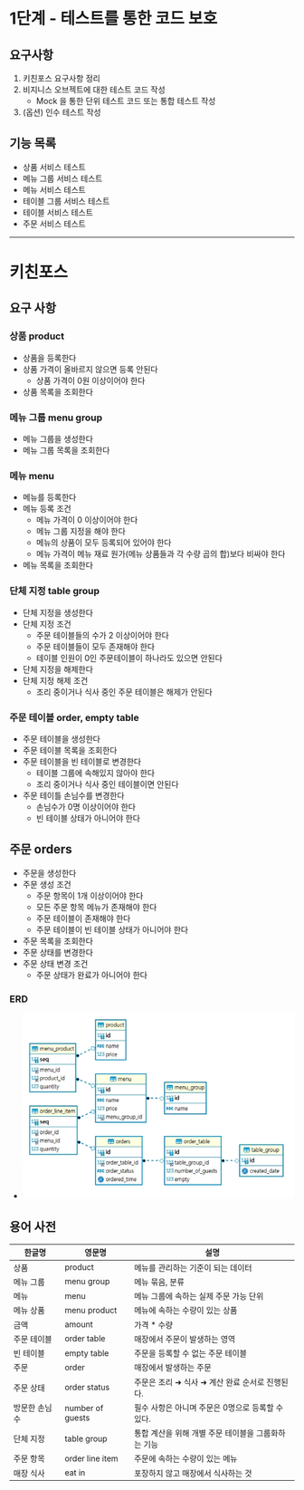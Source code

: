# 1단계 - 테스트를 통한 코드 보호

## 요구사항

1. 키친포스 요구사항 정리
2. 비지니스 오브젝트에 대한 테스트 코드 작성
   - Mock 을 통한 단위 테스트 코드 또는 통합 테스트 작성
3. (옵션) 인수 테스트 작성

## 기능 목록

- 상품 서비스 테스트
- 메뉴 그룹 서비스 테스트
- 메뉴 서비스 테스트
- 테이블 그룹 서비스 테스트
- 테이블 서비스 테스트
- 주문 서비스 테스트

----

# 키친포스

## 요구 사항

### 상품 product

- 상품을 등록한다
- 상품 가격이 올바르지 않으면 등록 안된다
  - 상품 가격이 0원 이상이어야 한다
- 상품 목록을 조회한다

### 메뉴 그룹 menu group

- 메뉴 그룹을 생성한다
- 메뉴 그룹 목록을 조회한다

### 메뉴 menu

- 메뉴를 등록한다
- 메뉴 등록 조건
  - 메뉴 가격이 0 이상이어야 한다
  - 메뉴 그룹 지정을 해야 한다
  - 메뉴의 상품이 모두 등록되어 있어야 한다
  - 메뉴 가격이 메뉴 재료 원가(메뉴 상품들과 각 수량 곱의 합)보다 비싸야 한다
- 메뉴 목록을 조회한다

### 단체 지정 table group

- 단체 지정을 생성한다
- 단체 지정 조건
  - 주문 테이블들의 수가 2 이상이어야 한다
  - 주문 테이블들이 모두 존재해야 한다
  - 테이블 인원이 0인 주문테이블이 하나라도 있으면 안된다
- 단체 지정을 해제한다
- 단체 지정 해제 조건
  - 조리 중이거나 식사 중인 주문 테이블은 해제가 안된다

### 주문 테이블 order, empty table

- 주문 테이블을 생성한다
- 주문 테이블 목록을 조회한다
- 주문 테이블을 빈 테이블로 변경한다
  - 테이블 그룹에 속해있지 않아야 한다
  - 조리 중이거나 식사 중인 테이블이면 안된다
- 주문 테이틀 손님수를 변경한다
  - 손님수가 0명 이상이어야 한다
  - 빈 테이블 상태가 아니어야 한다

## 주문 orders

- 주문을 생성한다
- 주문 생성 조건
  - 주문 항목이 1개 이상이어야 한다
  - 모든 주문 항목 메뉴가 존재해야 한다
  - 주문 테이블이 존재해야 한다
  - 주문 테이블이 빈 테이블 상태가 아니어야 한다
- 주문 목록을 조회한다
- 주문 상태를 변경한다
- 주문 상태 변경 조건
  - 주문 상태가 완료가 아니어야 한다
  
### ERD

- ![ERD](./docs/ERD_V1.jpg)

## 용어 사전

| 한글명 | 영문명 | 설명 |
| --- | --- | --- |
| 상품 | product | 메뉴를 관리하는 기준이 되는 데이터 |
| 메뉴 그룹 | menu group | 메뉴 묶음, 분류 |
| 메뉴 | menu | 메뉴 그룹에 속하는 실제 주문 가능 단위 |
| 메뉴 상품 | menu product | 메뉴에 속하는 수량이 있는 상품 |
| 금액 | amount | 가격 * 수량 |
| 주문 테이블 | order table | 매장에서 주문이 발생하는 영역 |
| 빈 테이블 | empty table | 주문을 등록할 수 없는 주문 테이블 |
| 주문 | order | 매장에서 발생하는 주문 |
| 주문 상태 | order status | 주문은 조리 ➜ 식사 ➜ 계산 완료 순서로 진행된다. |
| 방문한 손님 수 | number of guests | 필수 사항은 아니며 주문은 0명으로 등록할 수 있다. |
| 단체 지정 | table group | 통합 계산을 위해 개별 주문 테이블을 그룹화하는 기능 |
| 주문 항목 | order line item | 주문에 속하는 수량이 있는 메뉴 |
| 매장 식사 | eat in | 포장하지 않고 매장에서 식사하는 것 |
